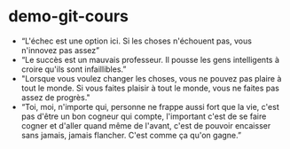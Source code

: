 # demo-git-cours


- “L'échec est une option ici. Si les choses n'échouent pas, vous n'innovez pas assez”
- “Le succès est un mauvais professeur. Il pousse les gens intelligents à croire qu'ils sont infaillibles.”
- "Lorsque vous voulez changer les choses, vous ne pouvez pas plaire à tout le monde. Si vous faites plaisir à tout le monde, vous ne faites pas assez de progrès."
- “Toi, moi, n'importe qui, personne ne frappe aussi fort que la vie, c'est pas d'être un bon cogneur qui compte, l'important c'est de se faire cogner et d'aller quand même de l'avant, c'est de pouvoir encaisser sans jamais, jamais flancher. C'est comme ça qu'on gagne.”
